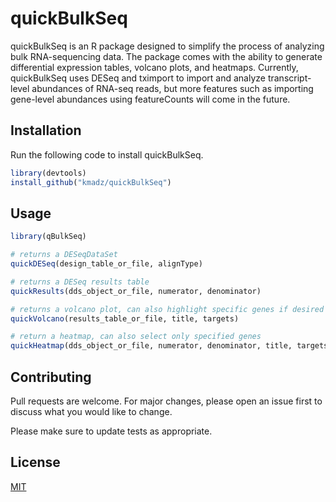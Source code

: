 # quickBulkSeq

quickBulkSeq is an R package designed to simplify the process of analyzing bulk RNA-sequencing data. The package comes with the ability to generate differential expression tables, volcano plots, and heatmaps. Currently, quickBulkSeq uses DESeq and tximport to import and analyze transcript-level abundances of RNA-seq reads, but more features such as importing gene-level abundances using featureCounts will come in the future.

## Installation

Run the following code to install quickBulkSeq.

```R
library(devtools)
install_github("kmadz/quickBulkSeq")
```

## Usage

```R
library(qBulkSeq)

# returns a DESeqDataSet
quickDESeq(design_table_or_file, alignType)

# returns a DESeq results table
quickResults(dds_object_or_file, numerator, denominator)

# returns a volcano plot, can also highlight specific genes if desired
quickVolcano(results_table_or_file, title, targets)

# return a heatmap, can also select only specified genes
quickHeatmap(dds_object_or_file, numerator, denominator, title, targets)
```

## Contributing

Pull requests are welcome. For major changes, please open an issue first
to discuss what you would like to change.

Please make sure to update tests as appropriate.

## License

[MIT](https://choosealicense.com/licenses/mit/)
